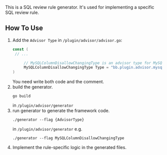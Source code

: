 This is a SQL review rule generator. It's used for implementing a specific SQL review rule.

## How To Use

1. Add the `Advisor Type` in `/plugin/advisor/advisor.go`:
   ```go
   const (
    // ...

        // MySQLColumnDisallowChangingType is an advisor type for MySQL disallow changing column type.
	    MySQLColumnDisallowChangingType Type = "bb.plugin.advisor.mysql.column.disallow-changing-type"
   )
   ```
   You need write both code and the comment.
2. build the generator.
   ```shell
   go build
   ```
   in `/plugin/advisor/generator`
3. run generator to generate the framework code.
   ```shell
   ./generator --flag {AdvisorType}
   ```
   in `/plugin/advisor/generator`
   e.g.
   ```shell
   ./generator --flag MySQLColumnDisallowChangingType
   ```
4. Implement the rule-specific logic in the generated files.
